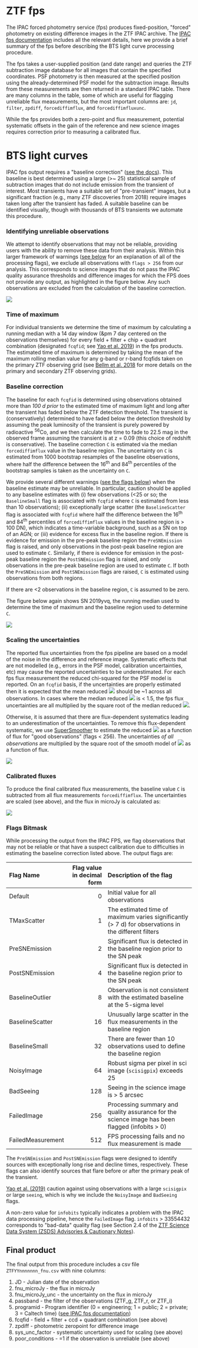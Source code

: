# ZTF fps

The IPAC forced photometry service (fps) produces fixed-position, "forced" photometry on existing difference images in the ZTF IPAC archive. The [IPAC fps documentation](http://web.ipac.caltech.edu/staff/fmasci/ztf/forcedphot.pdf) includes all the relevant details, here we provide a brief summary of the fps before describing the BTS light curve processing procedure.

 The fps takes a user-supplied position (and date range) and queries the ZTF subtraction image database for all images that contain the specified coordinates. PSF photometry is then measured at the specified position using the already-determined PSF model for the subtraction image. Results from these measurements are then returned in a standard IPAC table. There are many columns in the table, some of which are useful for flagging unreliable flux measurements, but the most important columns are: `jd`, `filter`, `zpdiff`, `forcediffimflux`, and `forcediffimfluxunc`.

While the fps provides both a zero-point and flux measurement, potential systematic offsets in the gain of the reference and new science images requires correction prior to measuring a calibrated flux. 

# BTS light curves

IPAC fps output requires a "baseline correction" ([see the docs](http://web.ipac.caltech.edu/staff/fmasci/ztf/forcedphot.pdf)). This baseline is best determined using a large (>~ 25) statistical sample of subtraction images that do not include emission from the transient of interest. Most transients have a suitable set of "pre-transient" images, but a significant fraction (e.g., many ZTF discoveries from 2018) require images taken long after the transient has faded. A suitable baseline can be identified visually, though with thousands of BTS transients we automate this procedure.

### Identifying unreliable observations

We attempt to identify observations that may not be reliable, providing users with the ability to remove these data from their analysis. Within this larger framework of warnings ([see below](../explanation#-flags-bitmask) for an explanation of all of the processing flags), we exclude all observations with `flags > 256` from our analysis. This corresponds to science images that do not pass the IPAC quality assurance thresholds and difference images for which the FPS does not provide any output, as highlighted in the figure below. Any such observations are excluded from the calculation of the baseline correction.

<img src="./../images/flagged_obs.jpg" raw=True>

### Time of maximum

For individual transients we determine the time of maximum by calculating a running median with a 14 day window (&pm 7 day centered on the observations themselves) for every field + filter + chip + quadrant combination (designated `fcqfid`; see [Yao et al. 2019](http://dx.doi.org/10.3847/1538-4357/ab4cf5)) in the fps products. The estimated time of maximum is determined by taking the mean of the maximum rolling median value for any g-band or r-band fcqfids taken on the primary ZTF observing grid (see [Bellm et al. 2018](http://dx.doi.org/10.1088/1538-3873/aaecbe) for more details on the primary and secondary ZTF observing grids).

### Baseline correction
The baseline for each `fcqfid` is determined using observations obtained more than *100 d prior* to the estimated time of maximum light and long after the transient has faded below the ZTF detection threshold. The transient is (conservatively) determined to have faded below the detection threshold by assuming the peak luminosity of the transient is purely powered by radioactive <sup>56</sup>Co, and we then calculate the time to fade to 22.5 mag in the observed frame assuming the transient is at z = 0.09 (this choice of redshift is conservative). The baseline correction `C` is estimated via the median `forcediffimflux` value in the baseline region. The uncertainty on `C` is estimated from 1000 bootstrap resamples of the baseline observations, where half the difference between the 16<sup>th</sup> and 84<sup>th</sup> percentiles of the bootstrap samples is taken as the uncertainty on `C`.

We provide several different warnings ([see the flags below](../explanation#-flags-bitmask)) when the baseline estimate may be unreliable. In particular, caution should be applied to any baseline estimates with (i) few observations (<25 or so; the `BaselineSmall` flag is associated with `fcqfid` where `C` is estimated from less than 10 observations); (ii) exceptionally large scatter (the `BaselineScatter` flag is associated with `fcqfid` where half the difference between the 16<sup>th</sup> and 84<sup>th</sup> percentiles of `forcediffimflux` values in the baseline region is > 100 DN), which indicates a time-variable background, such as a SN on top of an AGN; or (iii) evidence for excess flux in the baseline region. If there is evidence for emission in the pre-peak baseline region the `PreSNEmission` flag is raised, and only observations in the post-peak baseline region are used to estimate `C`. Similarly, if there is evidence for emission in the post-peak baseline region the `PostSNEmission` flag is raised, and only observations in the pre-peak baseline region are used to estimate `C`. If both the `PreSNEmission` and `PostSNEmission` flags are raised, `C` is estimated using observations from both regions.

If there are <2 observations in the baseline region, `C` is assumed to be zero. 

The figure below again shows SN 2019yvq, the running median used to determine the time of maximum and the baseline region used to determine `C`.

<img src="./../images/baseline_max.jpg" raw=True>

### Scaling the uncertainties

The reported flux uncertainties from the fps pipeline are based on a model of the noise in the difference and reference image. Systematic effects that are not modelled (e.g., errors in the PSF model, calibration uncertainties, etc) may cause the reported uncertainties to be underestimated. For each fps flux measurement the reduced chi-squared for the PSF model is reported. On an `fcqfid` basis, if the uncertainties are properly estimated then it is expected that the mean reduced <img src="https://render.githubusercontent.com/render/math?math=\chi^2"> should be ~1 across all observations. In cases where the median reduced <img src="https://render.githubusercontent.com/render/math?math=\chi^2"> is < 1.5, the fps flux uncertainties are all multiplied by the square root of the median reduced <img src="https://render.githubusercontent.com/render/math?math=\chi^2">. 

Otherwise, it is assumed that there are flux-dependent systematics leading to an underestimation of the uncertainties. To remove this flux-dependent systematic, we use [SuperSmoother](https://github.com/jakevdp/supersmoother/) to estimate the reduced <img src="https://render.githubusercontent.com/render/math?math=\chi^2"> as a function of flux for "good observations" (flags < 256). The uncertainties *of all observations* are multiplied by the square root of the smooth model of <img src="https://render.githubusercontent.com/render/math?math=\chi^2"> as a function of flux.

<img src="./../images/flux_dependent_scaling.jpg" raw=True>

### Calibrated fluxes

To produce the final calibrated flux measurements, the baseline value `C` is
subtracted from all flux measurements `forcediffimflux`. The uncertainties are
scaled (see above), and the flux in microJy is calculated as:

<img src="https://render.githubusercontent.com/render/math?math=\Large f_\nu = 10^{29 - 48.6/2.5 - 0.4*\mathrm{zpdiff}}*(\mathrm{forcediffimflux} - C)">

### <a name="Flags-Bitmask"></a> Flags Bitmask

While processing the output from the IPAC FPS, we flag observations that may not be reliable or that have a suspect calibration due to difficulties in estimating the baseline correction listed above. The output flags are: 


Flag Name | Flag value in decimal form | Description of the flag
:---|---:|:---
Default | 0 | Initial value for all observations
TMaxScatter | 1 | The estimated time of maximum varies significantly (> 7 d) for observations in the different filters
PreSNEmission | 2 | Significant flux is detected in the baseline region prior to the SN peak
PostSNEmission | 4 | Significant flux is detected in the baseline region prior to the SN peak
BaselineOutlier | 8 | Observation is not consistent with the estimated baseline at the 5-sigma level
BaselineScatter | 16 | Unusually large scatter in the flux measurements in the baseline region
BaselineSmall | 32 | There are fewer than 10 observations used to define the baseline region
NoisyImage | 64 | Robust sigma per pixel in sci image (`scisigpix`) exceeds 25
BadSeeing | 128 | Seeing in the science image is > 5 arcsec
FailedImage | 256 | Processing summary and quality assurance for the science image has been flagged (infobits > 0)
FailedMeasurement | 512 | FPS processing fails and no flux measurement is made

The `PreSNEmission` and `PostSNEmission` flags were designed to identify sources with exceptionally long rise and decline times, respectively. These flags can also identify sources that flare before or after the primary peak of the transient. 

[Yao et al. (2019)](http://dx.doi.org/10.3847/1538-4357/ab4cf5) caution against using observations with a large `scisigpix` or large `seeing`, which is why we include the `NoisyImage` and `BadSeeing` flags. 

A non-zero value for `infobits` typically indicates a problem with the IPAC data processing pipeline, hence the `FailedImage` flag. `infobits` > 33554432 corresponds to "bad-data" quality flag (see Section 2.4 of the [ZTF Science Data System (ZSDS) Advisories & Cautionary Notes](http://web.ipac.caltech.edu/staff/fmasci/ztf/extended_cautionary_notes.pdf)). 

## Final product

The final output from this procedure includes a csv file `ZTFYYnnnnnnn_fnu.csv` with nine columns:

1. JD - Julian date of the observation
2. fnu_microJy - the flux in microJy
3. fnu_microJy_unc - the uncertainty on the flux in microJy
4. passband - the filter of the observations (ZTF_g, ZTF_r, or ZTF_i)
5. programid - Program identifier (0 = engineering; 1 = public; 2 = private; 3 = Caltech time) ([see IPAC fps documentation](http://web.ipac.caltech.edu/staff/fmasci/ztf/forcedphot.pdf))
6. fcqfid - field + filter + ccd + quadrant combination (see above)
7. zpdiff - photometric zeropoint for difference image
8. sys_unc_factor - systematic uncertainty used for scaling (see above)
9. poor_conditions - =1 if the observation is unreliable (see above)